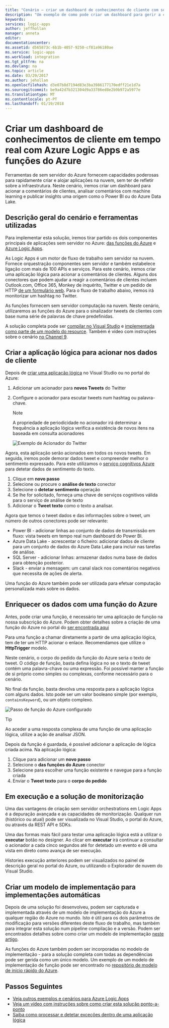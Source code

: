 ```yaml
---
title: "Cenário – criar um dashboard de conhecimentos de cliente com sem servidor do Azure | Microsoft Docs"
description: "Um exemplo de como pode criar um dashboard para gerir a comentários de clientes, dados sociais e muito mais com Azure Logic Apps e as funções do Azure."
keywords: 
services: logic-apps
author: jeffhollan
manager: anneta
editor: 
documentationcenter: 
ms.assetid: d565873c-6b1b-4057-9250-cf81a96180ae
ms.service: logic-apps
ms.workload: integration
ms.tgt_pltfrm: na
ms.devlang: na
ms.topic: article
ms.date: 03/29/2017
ms.author: jehollan
ms.openlocfilehash: d3e07b8d7194d83e3ba3986177170edff21e1d7a
ms.sourcegitcommit: be9a42d7b321304d9a33786ed8e2b9b972a5977e
ms.translationtype: MT
ms.contentlocale: pt-PT
ms.lasthandoff: 01/19/2018
---
```

# <a name="create-a-real-time-customer-insights-dashboard-with-azure-logic-apps-and-azure-functions"></a>Criar um dashboard de conhecimentos de cliente em tempo real com Azure Logic Apps e as funções do Azure

Ferramentas de sem servidor do Azure fornecem capacidades poderosas para rapidamente criar e alojar aplicações na nuvem, sem ter de refletir sobre a infraestrutura.  Neste cenário, iremos criar um dashboard para acionar a comentários de clientes, analisar comentários com machine learning e publicar insights uma origem como o Power BI ou do Azure Data Lake.

## <a name="overview-of-the-scenario-and-tools-used"></a>Descrição geral do cenário e ferramentas utilizadas

Para implementar esta solução, iremos tirar partido os dois componentes principais de aplicações sem servidor no Azure: [das funções do Azure](https://azure.microsoft.com/services/functions/) e [Azure Logic Apps](https://azure.microsoft.com/services/logic-apps/).

As Logic Apps é um motor de fluxo de trabalho sem servidor na nuvem.  Fornece orquestração componentes sem servidor e também estabelece ligação com mais de 100 APIs e serviços.  Para este cenário, iremos criar uma aplicação lógica para acionar a comentários de clientes.  Alguns dos conectores que podem ajudar a reagir a comentários de clientes incluem Outlook.com, Office 365, Monkey de inquérito, Twitter e um pedido de HTTP [de um formulário web](https://blogs.msdn.microsoft.com/logicapps/2017/01/30/calling-a-logic-app-from-an-html-form/).  Para o fluxo de trabalho abaixo, iremos irá monitorizar um hashtag no Twitter.

As funções fornecem sem servidor computação na nuvem.  Neste cenário, utilizaremos as funções do Azure para o sinalizador tweets de clientes com base numa série de palavras de chave predefinidas.

A solução completa pode ser [compilar no Visual Studio](logic-apps-deploy-from-vs.md) e [implementada como parte de um modelo do resource](logic-apps-create-deploy-template.md).  Também é vídeo com instruções sobre o cenário [no Channel 9](http://aka.ms/logicappsdemo).

## <a name="build-the-logic-app-to-trigger-on-customer-data"></a>Criar a aplicação lógica para acionar nos dados de cliente

Depois de [criar uma aplicação lógica](quickstart-create-first-logic-app-workflow.md) no Visual Studio ou no portal do Azure:

1. Adicionar um acionador para **novos Tweets** do Twitter
2. Configure o acionador para escutar tweets num hashtag ou palavra-chave.

   > [!NOTE]
   > A propriedade de periodicidade no acionador irá determinar a frequência a aplicação lógica verifica a existência de novos itens na baseada em consulta acionadores

   ![Exemplo de Acionador do Twitter][1]

Agora, esta aplicação serão acionados em todos os novos tweets.  Em seguida, iremos pode demorar dados tweet e compreender melhor o sentimento expressado.  Para este utilizamos o [serviço cognitivos Azure](https://azure.microsoft.com/services/cognitive-services/) para detetar dados de sentimento do texto.

1. Clique em **novo passo**
1. Selecione ou procure o **análise de texto** conector
1. Selecione o **detetar sentimento** operação
1. Se lhe for solicitado, forneça uma chave de serviços cognitivos válida para o serviço de análise de texto
1. Adicionar o **Tweet texto** como o texto a analisar.

Agora que temos o tweet dados e das informações sobre o tweet, um número de outros conectores pode ser relevante:
* Power BI - adicionar linhas ao conjunto de dados de transmissão em fluxo: vista tweets em tempo real num dashboard do Power BI.
* Azure Data Lake - acrescentar o ficheiro: adicionar dados de cliente para um conjunto de dados do Azure Data Lake para incluir nas tarefas de análise.
* SQL Server - adicionar linhas: armazenar dados numa base de dados para obtenção posterior.
* Slack - enviar a mensagem: um canal slack nos comentários negativos que necessita de ações de alerta.

Uma função do Azure também pode ser utilizada para efetuar computação personalizada mais sobre os dados.

## <a name="enriching-the-data-with-an-azure-function"></a>Enriquecer os dados com uma função do Azure

Antes, pode criar uma função, é necessário ter uma aplicação de função na nossa subscrição do Azure.  Podem obter detalhes sobre a criação de uma função do Azure no portal do [ser encontrada aqui](../azure-functions/functions-create-first-azure-function-azure-portal.md)

Para uma função a chamar diretamente a partir de uma aplicação lógica, tem de ter um HTTP acionar o enlace.  Recomendamos que utilize o **HttpTrigger** modelo.

Neste cenário, o corpo do pedido da função do Azure seria o texto de tweet.  O código de função, basta defina lógica no se o texto de tweet contém uma palavra-chave ou uma expressão.  Foi possível manter a função de si próprio como simples ou complexas, conforme necessário para o cenário.

No final da função, basta devolva uma resposta para a aplicação lógica com alguns dados.  Isto pode ser um valor booleano simple (por exemplo, `containsKeyword`), ou um objeto complexo.

![Passo de função do Azure configurado][2]

> [!TIP]
> Ao aceder a uma resposta complexa de uma função de uma aplicação lógica, utilize a ação de analisar JSON.

Depois da função é guardada, é possível adicionar a aplicação de lógica criada acima.  Na aplicação lógica:

1. Clique para adicionar um **novo passo**
1. Selecione o **das funções do Azure** conector
1. Selecione para escolher uma função existente e navegue para a função criada
1. Enviar o **Tweet texto** para o **corpo do pedido**

## <a name="running-and-monitoring-the-solution"></a>Em execução e a solução de monitorização

Uma das vantagens de criação sem servidor orchestrations em Logic Apps é a depuração avançada e as capacidades de monitorização.  Qualquer run (histórico ou atual) pode ser visualizada no Visual Studio, o portal do Azure, ou através da REST API e SDKs.

Uma das formas mais fácil para testar uma aplicação lógica está a utilizar o **executar** botão no designer.  Ao clicar em **executar** irá continuar a consultar o acionador a cada cinco segundos até for detetado um evento e dê uma vista em direto como avança de ser execução.

Histories execução anteriores podem ser visualizados no painel de descrição geral no portal do Azure, ou utilizando o Explorador de nuvem do Visual Studio.

## <a name="creating-a-deployment-template-for-automated-deployments"></a>Criar um modelo de implementação para implementações automáticas

Depois de uma solução foi desenvolveu, podem ser capturada e implementada através de um modelo de implementação do Azure a qualquer região do Azure no mundo.  Isto é útil para os dois parâmetros de modificação para versões diferentes deste fluxo de trabalho, mas também para integrar esta solução num pipeline compilação e a versão.  Podem ser encontrados detalhes sobre como criar um modelo de implementação [neste artigo](logic-apps-create-deploy-template.md).

As funções do Azure também podem ser incorporadas no modelo de implementação - para a solução completa com todas as dependências pode ser gerida como um único modelo.  Um exemplo de um modelo de implementação de função pode ser encontrado no [repositório de modelo de início rápido do Azure](https://github.com/Azure/azure-quickstart-templates/tree/master/101-function-app-create-dynamic).

## <a name="next-steps"></a>Passos Seguintes

* [Veja outros exemplos e cenários para Azure Logic Apps](logic-apps-examples-and-scenarios.md)
* [Veja um vídeo com instruções sobre como criar esta solução ponto-a-ponto](http://aka.ms/logicappsdemo)
* [Saiba como processar e detetar exceções dentro de uma aplicação lógica](logic-apps-exception-handling.md)

<!-- Image References -->
[1]: ./media/logic-apps-scenario-social-serverless/twitter.png
[2]: ./media/logic-apps-scenario-social-serverless/function.png